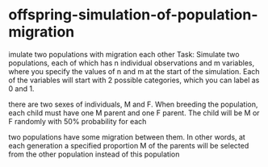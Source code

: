 # offspring-simulation-of-population-migration
imulate two populations with migration each other
Task: Simulate two populations, each of which has n individual observations and m variables, where you specify the values of n and m at the start of the simulation.
Each of the variables will start with 2 possible categories, which you can label as 0 and 1. 


 there are two sexes of individuals, M and F. When breeding the population, each child must have one M parent and one F parent. The child will be M or F randomly with 50% probability for each

  two populations have some migration between them. In other words, at each generation a specified proportion M of the parents will be selected from the other population instead of this population
